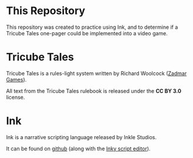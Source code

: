 # This Repository
This repository was created to practice using Ink, and to determine if a Tricube Tales one-pager could be implemented into a video game.

# Tricube Tales
Tricube Tales is a rules-light system written by Richard Woolcock ([Zadmar Games](https://fari.community/creators/zadmar-games/projects/tricube-tales)).

All text from the Tricube Tales rulebook is released under the **CC BY 3.0** license.

# Ink
Ink is a narrative scripting language released by Inkle Studios.

It can be found on [github](https://github.com/inkle/ink) (along with the [Inky script editor](https://github.com/inkle/inky)).
